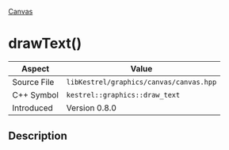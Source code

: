 [Canvas](index)
# drawText()
| Aspect | Value |
| --- | --- |
| Source File | `libKestrel/graphics/canvas/canvas.hpp` |
| C++ Symbol | `kestrel::graphics::draw_text` |
| Introduced | Version 0.8.0 |
## Description

